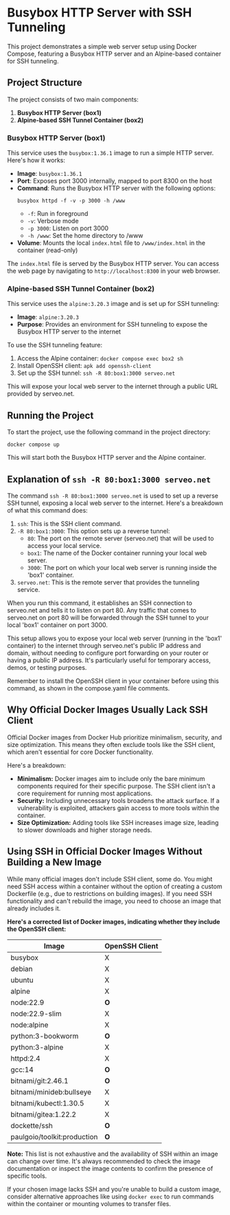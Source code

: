 # Busybox HTTP Server with SSH Tunneling

This project demonstrates a simple web server setup using Docker Compose, featuring a Busybox HTTP server and an Alpine-based container for SSH tunneling.

## Project Structure

The project consists of two main components:

1. **Busybox HTTP Server (box1)**
2. **Alpine-based SSH Tunnel Container (box2)**

### Busybox HTTP Server (box1)

This service uses the `busybox:1.36.1` image to run a simple HTTP server. Here's how it works:

- **Image**: `busybox:1.36.1`
- **Port**: Exposes port 3000 internally, mapped to port 8300 on the host
- **Command**: Runs the Busybox HTTP server with the following options:
  ```
  busybox httpd -f -v -p 3000 -h /www
  ```
  - `-f`: Run in foreground
  - `-v`: Verbose mode
  - `-p 3000`: Listen on port 3000
  - `-h /www`: Set the home directory to /www
- **Volume**: Mounts the local `index.html` file to `/www/index.html` in the container (read-only)

The `index.html` file is served by the Busybox HTTP server. You can access the web page by navigating to `http://localhost:8300` in your web browser.

### Alpine-based SSH Tunnel Container (box2)

This service uses the `alpine:3.20.3` image and is set up for SSH tunneling:

- **Image**: `alpine:3.20.3`
- **Purpose**: Provides an environment for SSH tunneling to expose the Busybox HTTP server to the internet

To use the SSH tunneling feature:

1. Access the Alpine container: `docker compose exec box2 sh`
2. Install OpenSSH client: `apk add openssh-client`
3. Set up the SSH tunnel: `ssh -R 80:box1:3000 serveo.net`

This will expose your local web server to the internet through a public URL provided by serveo.net.

## Running the Project

To start the project, use the following command in the project directory:

```
docker compose up
```

This will start both the Busybox HTTP server and the Alpine container.

## Explanation of `ssh -R 80:box1:3000 serveo.net`

The command `ssh -R 80:box1:3000 serveo.net` is used to set up a reverse SSH tunnel, exposing a local web server to the internet. Here's a breakdown of what this command does:

1. `ssh`: This is the SSH client command.
2. `-R 80:box1:3000`: This option sets up a reverse tunnel:
   - `80`: The port on the remote server (serveo.net) that will be used to access your local service.
   - `box1`: The name of the Docker container running your local web server.
   - `3000`: The port on which your local web server is running inside the 'box1' container.
3. `serveo.net`: This is the remote server that provides the tunneling service.

When you run this command, it establishes an SSH connection to serveo.net and tells it to listen on port 80. Any traffic that comes to serveo.net on port 80 will be forwarded through the SSH tunnel to your local 'box1' container on port 3000.

This setup allows you to expose your local web server (running in the 'box1' container) to the internet through serveo.net's public IP address and domain, without needing to configure port forwarding on your router or having a public IP address. It's particularly useful for temporary access, demos, or testing purposes.

Remember to install the OpenSSH client in your container before using this command, as shown in the compose.yaml file comments.

## Why Official Docker Images Usually Lack SSH Client

Official Docker images from Docker Hub prioritize minimalism, security, and size optimization. This means they often exclude tools like the SSH client, which aren't essential for core Docker functionality. 

Here's a breakdown:

* **Minimalism:** Docker images aim to include only the bare minimum components required for their specific purpose. The SSH client isn't a core requirement for running most applications.
* **Security:**  Including unnecessary tools broadens the attack surface. If a vulnerability is exploited, attackers gain access to more tools within the container.
* **Size Optimization:** Adding tools like SSH increases image size, leading to slower downloads and higher storage needs.

## Using SSH in Official Docker Images Without Building a New Image

While many official images don't include SSH client, some do.  You might need SSH access within a container without the option of creating a custom Dockerfile (e.g., due to restrictions on building images). If you need SSH functionality and can't rebuild the image, you need to choose an image that already includes it.

**Here's a corrected list of Docker images, indicating whether they include the OpenSSH client:**

| Image                                | OpenSSH Client |
|---------------------------------------|-----------------|
| busybox                               | X              |
| debian                               | X              |
| ubuntu                               | X              |
| alpine                               | X              |
| node:22.9                            | **O**            |
| node:22.9-slim                       | X              |
| node:alpine                           | X              |
| python:3-bookworm                     | **O**            |
| python:3-alpine                      | X              |
| httpd:2.4                             | X              |
| gcc:14                               | **O**            |
| bitnami/git:2.46.1                    | **O**            |
| bitnami/minideb:bullseye              | X              |
| bitnami/kubectl:1.30.5                | X              |
| bitnami/gitea:1.22.2                  | X              |
| dockette/ssh                          | **O**            |
| paulgoio/toolkit:production          | **O**            |


**Note:** This list is not exhaustive and the availability of SSH within an image can change over time. It's always recommended to check the image documentation or inspect the image contents to confirm the presence of specific tools. 

If your chosen image lacks SSH and you're unable to build a custom image, consider alternative approaches like using `docker exec` to run commands within the container or mounting volumes to transfer files.
